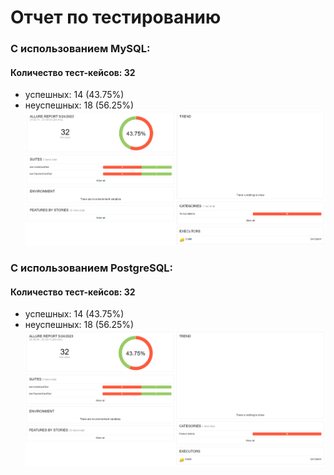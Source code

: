 # Отчет по тестированию

### С использованием MySQL:
#### Количество тест-кейсов: 32
* успешных: 14 (43.75%)
* неуспешных: 18 (56.25%)
  ![](documentation/img/1.png)

### С использованием PostgreSQL:
#### Количество тест-кейсов: 32
* успешных: 14 (43.75%)
* неуспешных: 18 (56.25%)
  ![](documentation/img/2.png)
